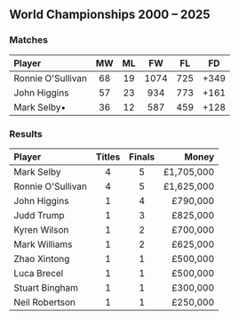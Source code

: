 ## World Championships 2000 – 2025
### Matches
|Player|MW|ML|FW|FL|FD|
|:-|:-:|:-:|:-:|:-:|:-:|
|Ronnie O'Sullivan|68|19|1074|725|+349|
|John Higgins|57|23|934|773|+161|
|Mark Selby•|36|12|587|459|+128|

### Results
|Player|Titles|Finals|Money|
|:-|:-:|:-:|-:|
|Mark Selby|4|5|£1,705,000|
|Ronnie O'Sullivan|4|5|£1,625,000|
|John Higgins|1|4|£790,000|
|Judd Trump|1|3|£825,000|
|Kyren Wilson|1|2|£700,000|
|Mark Williams|1|2|£625,000|
|Zhao Xintong|1|1|£500,000|
|Luca Brecel|1|1|£500,000|
|Stuart Bingham|1|1|£300,000|
|Neil Robertson|1|1|£250,000|
